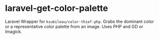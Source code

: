 # laravel-get-color-palette
Laravel Wrapper for `ksubileau/color-thief-php`. Grabs the dominant color or a representative color palette from an image. Uses PHP and GD or Imagick.
